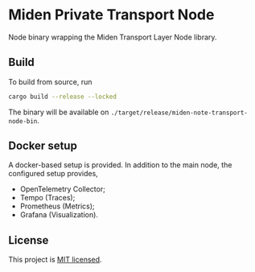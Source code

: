 # Miden Private Transport Node

Node binary wrapping the Miden Transport Layer Node library.

## Build

To build from source, run
```sh
cargo build --release --locked
```

The binary will be available on `./target/release/miden-note-transport-node-bin`.

## Docker setup

A docker-based setup is provided. In addition to the main node, the configured setup provides,
- OpenTelemetry Collector;
- Tempo (Traces);
- Prometheus (Metrics);
- Grafana (Visualization).

## License
This project is [MIT licensed](../../LICENSE).
